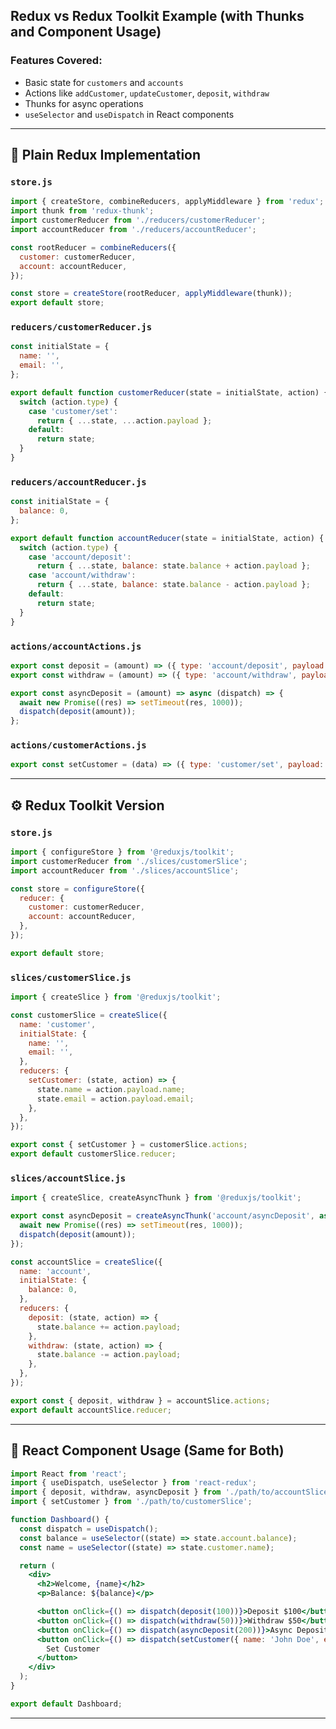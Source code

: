 ## Redux vs Redux Toolkit Example (with Thunks and Component Usage)

### Features Covered:
- Basic state for `customers` and `accounts`
- Actions like `addCustomer`, `updateCustomer`, `deposit`, `withdraw`
- Thunks for async operations
- `useSelector` and `useDispatch` in React components

---

## 🧱 Plain Redux Implementation

### `store.js`
```js
import { createStore, combineReducers, applyMiddleware } from 'redux';
import thunk from 'redux-thunk';
import customerReducer from './reducers/customerReducer';
import accountReducer from './reducers/accountReducer';

const rootReducer = combineReducers({
  customer: customerReducer,
  account: accountReducer,
});

const store = createStore(rootReducer, applyMiddleware(thunk));
export default store;
```

### `reducers/customerReducer.js`
```js
const initialState = {
  name: '',
  email: '',
};

export default function customerReducer(state = initialState, action) {
  switch (action.type) {
    case 'customer/set':
      return { ...state, ...action.payload };
    default:
      return state;
  }
}
```

### `reducers/accountReducer.js`
```js
const initialState = {
  balance: 0,
};

export default function accountReducer(state = initialState, action) {
  switch (action.type) {
    case 'account/deposit':
      return { ...state, balance: state.balance + action.payload };
    case 'account/withdraw':
      return { ...state, balance: state.balance - action.payload };
    default:
      return state;
  }
}
```

### `actions/accountActions.js`
```js
export const deposit = (amount) => ({ type: 'account/deposit', payload: amount });
export const withdraw = (amount) => ({ type: 'account/withdraw', payload: amount });

export const asyncDeposit = (amount) => async (dispatch) => {
  await new Promise((res) => setTimeout(res, 1000));
  dispatch(deposit(amount));
};
```

### `actions/customerActions.js`
```js
export const setCustomer = (data) => ({ type: 'customer/set', payload: data });
```

---

## ⚙️ Redux Toolkit Version

### `store.js`
```js
import { configureStore } from '@reduxjs/toolkit';
import customerReducer from './slices/customerSlice';
import accountReducer from './slices/accountSlice';

const store = configureStore({
  reducer: {
    customer: customerReducer,
    account: accountReducer,
  },
});

export default store;
```

### `slices/customerSlice.js`
```js
import { createSlice } from '@reduxjs/toolkit';

const customerSlice = createSlice({
  name: 'customer',
  initialState: {
    name: '',
    email: '',
  },
  reducers: {
    setCustomer: (state, action) => {
      state.name = action.payload.name;
      state.email = action.payload.email;
    },
  },
});

export const { setCustomer } = customerSlice.actions;
export default customerSlice.reducer;
```

### `slices/accountSlice.js`
```js
import { createSlice, createAsyncThunk } from '@reduxjs/toolkit';

export const asyncDeposit = createAsyncThunk('account/asyncDeposit', async (amount, { dispatch }) => {
  await new Promise((res) => setTimeout(res, 1000));
  dispatch(deposit(amount));
});

const accountSlice = createSlice({
  name: 'account',
  initialState: {
    balance: 0,
  },
  reducers: {
    deposit: (state, action) => {
      state.balance += action.payload;
    },
    withdraw: (state, action) => {
      state.balance -= action.payload;
    },
  },
});

export const { deposit, withdraw } = accountSlice.actions;
export default accountSlice.reducer;
```

---

## 🧩 React Component Usage (Same for Both)

```jsx
import React from 'react';
import { useDispatch, useSelector } from 'react-redux';
import { deposit, withdraw, asyncDeposit } from './path/to/accountSlice';
import { setCustomer } from './path/to/customerSlice';

function Dashboard() {
  const dispatch = useDispatch();
  const balance = useSelector((state) => state.account.balance);
  const name = useSelector((state) => state.customer.name);

  return (
    <div>
      <h2>Welcome, {name}</h2>
      <p>Balance: ${balance}</p>

      <button onClick={() => dispatch(deposit(100))}>Deposit $100</button>
      <button onClick={() => dispatch(withdraw(50))}>Withdraw $50</button>
      <button onClick={() => dispatch(asyncDeposit(200))}>Async Deposit $200</button>
      <button onClick={() => dispatch(setCustomer({ name: 'John Doe', email: 'john@example.com' }))}>
        Set Customer
      </button>
    </div>
  );
}

export default Dashboard;
```

---
